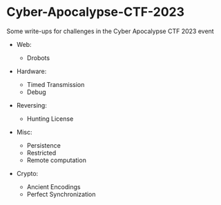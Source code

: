 # Cyber-Apocalypse-CTF-2023
Some write-ups for challenges in the Cyber Apocalypse CTF 2023 event


* Web:
  - Drobots

* Hardware:
  - Timed Transmission
  - Debug

* Reversing:
  - Hunting License

* Misc:
  - Persistence 
  - Restricted 
  - Remote computation

* Crypto:
  - Ancient Encodings
  - Perfect Synchronization
